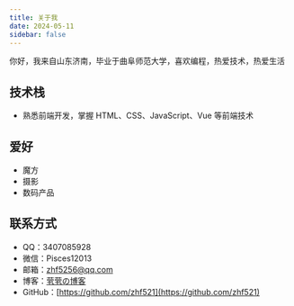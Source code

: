 ```yaml
---
title: 关于我
date: 2024-05-11
sidebar: false
---
```


你好，我来自山东济南，毕业于曲阜师范大学，喜欢编程，热爱技术，热爱生活

## 技术栈

- 熟悉前端开发，掌握 HTML、CSS、JavaScript、Vue 等前端技术

## 爱好

- 魔方
- 摄影
- 数码产品

## 联系方式

- QQ：3407085928
- 微信：Pisces12013
- 邮箱：[zhf5256@qq.com](mailto:zhf5256@qq.com)
- 博客：[茕茕の博客](https://blog.azhf8.top/)
- GitHub：[https://github.com/zhf521](https://github.com/zhf521)